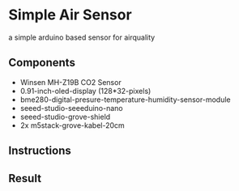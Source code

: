 # Simple Air Sensor
a simple arduino based sensor for airquality

## Components
* Winsen MH-Z19B CO2 Sensor
* 0.91-inch-oled-display (128*32-pixels)
* bme280-digital-presure-temperature-humidity-sensor-module
* seeed-studio-seeeduino-nano
* seeed-studio-grove-shield
* 2x m5stack-grove-kabel-20cm

## Instructions


## Result

